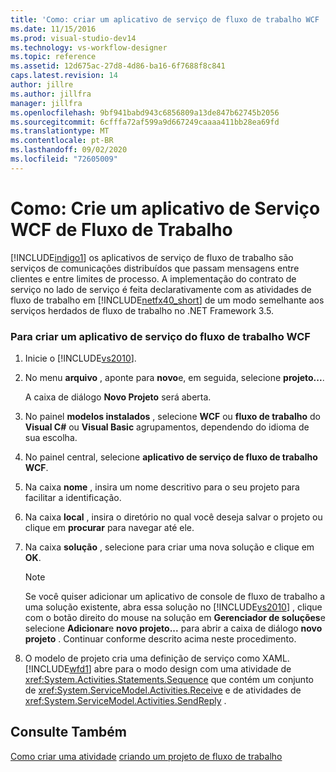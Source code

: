 ```yaml
---
title: 'Como: criar um aplicativo de serviço de fluxo de trabalho WCF | Microsoft Docs'
ms.date: 11/15/2016
ms.prod: visual-studio-dev14
ms.technology: vs-workflow-designer
ms.topic: reference
ms.assetid: 12d675ac-27d8-4d86-ba16-6f7688f8c841
caps.latest.revision: 14
author: jillre
ms.author: jillfra
manager: jillfra
ms.openlocfilehash: 9bf941babd943c6856809a13de847b62745b2056
ms.sourcegitcommit: 6cfffa72af599a9d667249caaaa411bb28ea69fd
ms.translationtype: MT
ms.contentlocale: pt-BR
ms.lasthandoff: 09/02/2020
ms.locfileid: "72605009"
---
```

# <a name="how-to-create-a-wcf-workflow-service-application"></a>Como: Crie um aplicativo de Serviço WCF de Fluxo de Trabalho
[!INCLUDE[indigo1](../includes/indigo1-md.md)] os aplicativos de serviço de fluxo de trabalho são serviços de comunicações distribuídos que passam mensagens entre clientes e entre limites de processo. A implementação do contrato de serviço no lado de serviço é feita declarativamente com as atividades de fluxo de trabalho em [!INCLUDE[netfx40_short](../includes/netfx40-short-md.md)] de um modo semelhante aos serviços herdados de fluxo de trabalho no .NET Framework 3.5.

### <a name="to-create-a-wcf-workflow-service-application"></a>Para criar um aplicativo de serviço do fluxo de trabalho WCF

1. Inicie o [!INCLUDE[vs2010](../includes/vs2010-md.md)].

2. No menu **arquivo** , aponte para **novo**e, em seguida, selecione **projeto...**.

     A caixa de diálogo **Novo Projeto** será aberta.

3. No painel **modelos instalados** , selecione **WCF** ou **fluxo de trabalho** do **Visual C#** ou **Visual Basic** agrupamentos, dependendo do idioma de sua escolha.

4. No painel central, selecione **aplicativo de serviço de fluxo de trabalho WCF**.

5. Na caixa **nome** , insira um nome descritivo para o seu projeto para facilitar a identificação.

6. Na caixa **local** , insira o diretório no qual você deseja salvar o projeto ou clique em **procurar** para navegar até ele.

7. Na caixa **solução** , selecione para criar uma nova solução e clique em **OK**.

    > [!NOTE]
    > Se você quiser adicionar um aplicativo de console de fluxo de trabalho a uma solução existente, abra essa solução no [!INCLUDE[vs2010](../includes/vs2010-md.md)] , clique com o botão direito do mouse na solução em **Gerenciador de soluções**e selecione **Adicionar**e **novo projeto...** para abrir a caixa de diálogo **novo projeto** . Continuar conforme descrito acima neste procedimento.

8. O modelo de projeto cria uma definição de serviço como XAML. [!INCLUDE[wfd1](../includes/wfd1-md.md)] abre para o modo design com uma atividade de <xref:System.Activities.Statements.Sequence> que contém um conjunto de <xref:System.ServiceModel.Activities.Receive> e de atividades de <xref:System.ServiceModel.Activities.SendReply> .

## <a name="see-also"></a>Consulte Também
 [Como criar uma atividade](https://msdn.microsoft.com/library/c09b1e99-21b5-4d96-9c04-ec31db3f4436) [criando um projeto de fluxo de trabalho](../workflow-designer/creating-a-workflow-project.md)